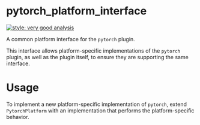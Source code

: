 # pytorch_platform_interface

[![style: very good analysis][very_good_analysis_badge]][very_good_analysis_link]

A common platform interface for the `pytorch` plugin.

This interface allows platform-specific implementations of the `pytorch` plugin, as well as the plugin itself, to ensure they are supporting the same interface.

# Usage

To implement a new platform-specific implementation of `pytorch`, extend `PytorchPlatform` with an implementation that performs the platform-specific behavior.

[very_good_analysis_badge]: https://img.shields.io/badge/style-very_good_analysis-B22C89.svg
[very_good_analysis_link]: https://pub.dev/packages/very_good_analysis